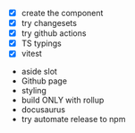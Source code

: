 - [x] create the component
- [x] try changesets
- [x] try github actions
- [x] TS typings
- [x] vitest
- aside slot
- Github page
- styling
- build ONLY with rollup
- docusaurus
- try automate release to npm

